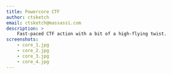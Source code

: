 ```yaml
---
title: Powercore CTF
author: ctsketch
email: ctsketch@massassi.com
description: >
    Fast-paced CTF action with a bit of a high-flying twist.
screenshots:
    - core_1.jpg
    - core_2.jpg
    - core_3.jpg
    - core_4.jpg
---
```

